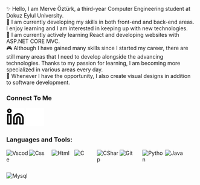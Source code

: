 
✨ Hello, I am Merve Öztürk, a third-year Computer Engineering student at Dokuz Eylul University.  
🔭 I am currently developing my skills in both front-end and back-end areas. I enjoy learning and I am interested in keeping up with new technologies.  
🌱 I am currently actively learning React and developing websites with ASP.NET CORE MVC.  
🎮 Although I have gained many skills since I started my career, there are still many areas that I need to develop alongside the advancing technologies. Thanks to my passion for learning, I am becoming more specialized in various areas every day.  
🎨 Whenever I have the opportunity, I also create visual designs in addition to software development.   

### Connect To Me

[![website](./img/linkedin-light.svg)](https://linkedin.com/in/codeSTACKr#gh-light-mode-only)
[![website](./img/linkedin-dark.svg)](https://linkedin.com/in/codeSTACKr#gh-dark-mode-only)

### Languages and Tools:

<img align="left" src="https://cdn.jsdelivr.net/gh/devicons/devicon/icons/vscode/vscode-original.svg" alt="Vscode" width="60" height="60">
<img align="left" src="https://upload.wikimedia.org/wikipedia/commons/6/62/CSS3_logo.svg" alt="Css" width="60" height="60">
<img align="left" src="https://upload.wikimedia.org/wikipedia/commons/3/38/HTML5_Badge.svg" alt="Html" width="60" height="60">
<img align="left" src="https://upload.wikimedia.org/wikipedia/commons/1/18/C_Programming_Language.svg" alt="C" width="60" height="60">
<img align="left" src="https://upload.wikimedia.org/wikipedia/commons/0/0d/C_Sharp_wordmark.svg" alt="CSharp" width="60" height="60">
<img align="left" src="https://cdn.jsdelivr.net/gh/devicons/devicon/icons/git/git-original.svg" alt="Git" width="60" height="60"> 
<img align="left" src="https://upload.wikimedia.org/wikipedia/commons/c/c3/Python-logo-notext.svg" alt="Python" width="60" height="60">
<img align="left" src="https://upload.wikimedia.org/wikipedia/en/3/30/Java_programming_language_logo.svg" alt="Java" width="60" height="60">
<img align="left" src="https://cdn.jsdelivr.net/gh/devicons/devicon/icons/mysql/mysql-original.svg" alt="Mysql" width="60" height="60">    
 



